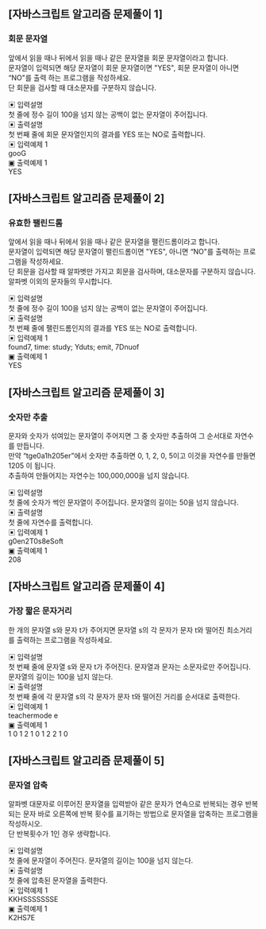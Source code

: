 
## [자바스크립트 알고리즘 문제풀이 1]

### 회문 문자열
앞에서 읽을 때나 뒤에서 읽을 때나 같은 문자열을 회문 문자열이라고 합니다.  
문자열이 입력되면 해당 문자열이 회문 문자열이면 "YES", 회문 문자열이 아니면 “NO"를 출력
하는 프로그램을 작성하세요.  
단 회문을 검사할 때 대소문자를 구분하지 않습니다.  

▣ 입력설명  
첫 줄에 정수 길이 100을 넘지 않는 공백이 없는 문자열이 주어집니다.   
▣ 출력설명  
첫 번째 줄에 회문 문자열인지의 결과를 YES 또는 NO로 출력합니다.  
▣ 입력예제 1   
gooG  
▣ 출력예제 1  
YES  

## [자바스크립트 알고리즘 문제풀이 2]

### 유효한 팰린드롬
앞에서 읽을 때나 뒤에서 읽을 때나 같은 문자열을 팰린드롬이라고 합니다.  
문자열이 입력되면 해당 문자열이 팰린드롬이면 "YES", 아니면 “NO"를 출력하는 프로그램을 
작성하세요.  
단 회문을 검사할 때 알파벳만 가지고 회문을 검사하며, 대소문자를 구분하지 않습니다.  
알파벳 이외의 문자들의 무시합니다.  

▣ 입력설명  
첫 줄에 정수 길이 100을 넘지 않는 공백이 없는 문자열이 주어집니다.   
▣ 출력설명  
첫 번째 줄에 팰린드롬인지의 결과를 YES 또는 NO로 출력합니다.  
▣ 입력예제 1   
found7, time: study; Yduts; emit, 7Dnuof  
▣ 출력예제 1  
YES  

## [자바스크립트 알고리즘 문제풀이 3]

### 숫자만 추출
문자와 숫자가 섞여있는 문자열이 주어지면 그 중 숫자만 추출하여 그 순서대로 자연수를 만듭니다.   
만약 “tge0a1h205er”에서 숫자만 추출하면 0, 1, 2, 0, 5이고 이것을 자연수를 만들면 1205
이 됩니다.   
추출하여 만들어지는 자연수는 100,000,000을 넘지 않습니다.  

▣ 입력설명  
첫 줄에 숫자가 썩인 문자열이 주어집니다. 문자열의 길이는 50을 넘지 않습니다.  
▣ 출력설명  
첫 줄에 자연수를 출력합니다.  
▣ 입력예제 1   
g0en2T0s8eSoft  
▣ 출력예제 1  
208  

## [자바스크립트 알고리즘 문제풀이 4]

### 가장 짧은 문자거리
한 개의 문자열 s와 문자 t가 주어지면 문자열 s의 각 문자가 문자 t와 떨어진 최소거리를 출력하는 프로그램을 작성하세요.   

▣ 입력설명  
첫 번째 줄에 문자열 s와 문자 t가 주어진다. 문자열과 문자는 소문자로만 주어집니다.  
문자열의 길이는 100을 넘지 않는다.  
▣ 출력설명  
첫 번째 줄에 각 문자열 s의 각 문자가 문자 t와 떨어진 거리를 순서대로 출력한다.  
▣ 입력예제 1   
teachermode e  
▣ 출력예제 1  
1 0 1 2 1 0 1 2 2 1 0  

## [자바스크립트 알고리즘 문제풀이 5]

### 문자열 압축
알파벳 대문자로 이루어진 문자열을 입력받아 같은 문자가 연속으로 반복되는 경우 반복되는 
문자 바로 오른쪽에 반복 횟수를 표기하는 방법으로 문자열을 압축하는 프로그램을 작성하시오.  
단 반복횟수가 1인 경우 생략합니다.  

▣ 입력설명  
첫 줄에 문자열이 주어진다. 문자열의 길이는 100을 넘지 않는다.  
▣ 출력설명  
첫 줄에 압축된 문자열을 출력한다.  
▣ 입력예제 1   
KKHSSSSSSSE  
▣ 출력예제 1  
K2HS7E  